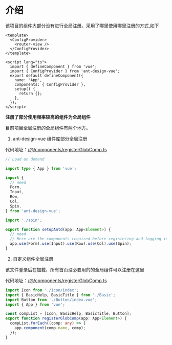 # 介绍

该项目的组件大部分没有进行全局注册。采用了哪里使用哪里注册的方式,如下

```vue
<template>
  <ConfigProvider>
    <router-view />
  </ConfigProvider>
</template>

<script lang="ts">
  import { defineComponent } from 'vue';
  import { ConfigProvider } from 'ant-design-vue';
  export default defineComponent({
    name: 'App',
    components: { ConfigProvider },
    setup() {
      return {};
    },
  });
</script>
```

**注册了部分使用频率较高的组件为全局组件**

目前项目全局注册的全局组件有两个地方。

1. ant-design-vue 组件库部分全局注册

代码地址：[/@/components/registerGlobComp.ts](https://code.webtax.com.cn/webtax_income_tax/webtax_taxaudit_admin/src/setup/ant-design-vue/index.ts)

```ts
// Load on demand

import type { App } from 'vue';

import {
  // need
  Form,
  Input,
  Row,
  Col,
  Spin,
} from 'ant-design-vue';

import './spin';

export function setupAntd(app: App<Element>) {
  // need
  // Here are the components required before registering and logging in
  app.use(Form).use(Input).use(Row).use(Col).use(Spin);
}
```

2. 自定义组件全局注册

该文件登录后在加载，所有首页没必要用的的全局组件可以注册在这里

代码地址：[/@/components/registerGlobComp.ts](https://code.webtax.com.cn/webtax_income_tax/webtax_taxaudit_admin/src/components/registerGlobComp.ts)

```ts
import Icon from './Icon/index';
import { BasicHelp, BasicTitle } from './Basic';
import Button from './Button/index.vue';
import { App } from 'vue';

const compList = [Icon, BasicHelp, BasicTitle, Button];
export function registerGlobComp(app: App<Element>) {
  compList.forEach((comp: any) => {
    app.component(comp.name, comp);
  });
}
```
